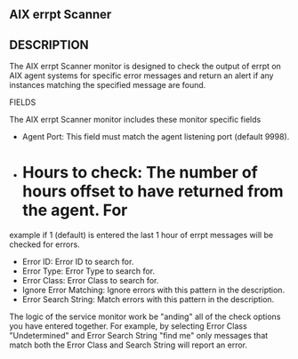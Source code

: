 AIX errpt Scanner
---------------

DESCRIPTION
---------------
The AIX errpt Scanner monitor is designed to check the output of errpt on AIX agent 
systems for specific error messages and return an alert if any instances matching
the specified message are found. 

FIELDS

The AIX errpt Scanner monitor includes these monitor specific fields

- Agent Port: This field must match the agent listening port (default 9998).
- # Hours to check: The number of hours offset to have returned from the agent. For 
example if 1 (default) is entered the last 1 hour of errpt messages will be checked
for errors.
- Error ID: Error ID to search for.
- Error Type: Error Type to search for.
- Error Class: Error Class to search for.
- Ignore Error Matching: Ignore errors with this pattern in the description.
- Error Search String: Match errors with this pattern in the description.

The logic of the service monitor work be "anding" all of the check options you have
entered together. For example, by selecting Error Class "Undetermined" and Error Search
String "find me" only messages that match both the Error Class and Search String will
report an error.